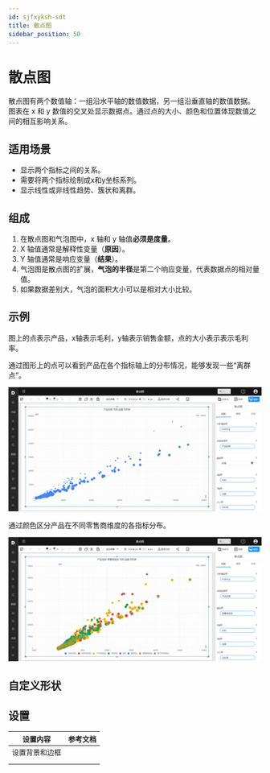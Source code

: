 ```yaml
---
id: sjfxyksh-sdt
title: 散点图
sidebar_position: 50
---
```

# 散点图

散点图有两个数值轴：一组沿水平轴的数值数据，另一组沿垂直轴的数值数据。 图表在 x 和 y 数值的交叉处显示数据点。通过点的大小、颜色和位置体现数值之间的相互影响关系。

## 适用场景

- 显示两个指标之间的关系。
- 需要将两个指标绘制成x和y坐标系列。
- 显示线性或非线性趋势、簇状和离群。

## 组成

1. 在散点图和气泡图中，x 轴和 y 轴值**必须是度量**。
2. X 轴值通常是解释性变量（**原因**）。
3. Y 轴值通常是响应变量（**结果**）。
4. 气泡图是散点图的扩展，**气泡的半径**是第二个响应变量，代表数据点的相对量值。
5. 如果数据差别大，气泡的面积大小可以是相对大小比较。

## 示例

图上的点表示产品，x轴表示毛利，y轴表示销售金额，点的大小表示表示毛利率。

通过图形上的点可以看到产品在各个指标轴上的分布情况，能够发现一些“离群点”。

<div align="left"><img  src="../../../static/img/datafor/visualizer/image-20220228140352218.png"   /> </div>

通过颜色区分产品在不同零售商维度的各指标分布。

<div align="left"><img  src="../../../static/img/datafor/visualizer/image-20220228140623906.png"   /> </div>

## 自定义形状



## 设置

| 设置内容       | 参考文档 |
| -------------- | -------- |
| 设置背景和边框 |          |
|                |          |
|                |          |


